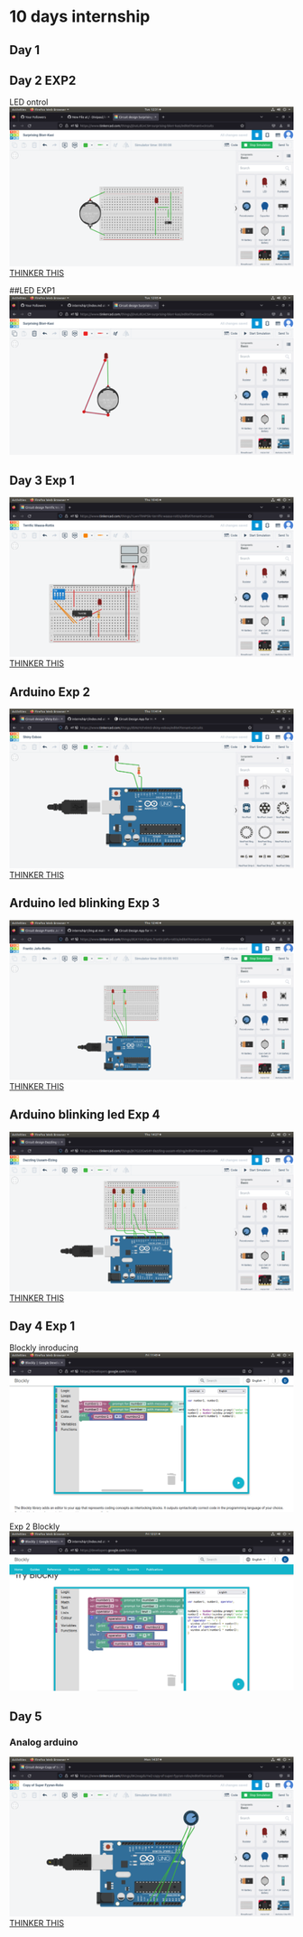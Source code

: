 # 10 days internship

## Day 1

## Day 2 EXP2
LED  ontrol
![IIIC](https://github.com/Divipaul/internship1/blob/main/img/day2exp2%20led%20switch.png)
[THINKER THIS](https://www.tinkercad.com/things/jDuILdGnCSH-led/editel)

##LED EXP1
![iiic](https://github.com/Divipaul/internship1/blob/main/img/day2exp1.png)

## Day 3 Exp 1
![III](https://github.com/Divipaul/internship1/blob/main/img/Screenshot%20from%202023-05-11%2010-45-41.png)
[THINKER THIS](https://www.tinkercad.com/things/1LwvThNP5kr-7408/editel)

## Arduino Exp 2
![III](https://github.com/Divipaul/internship1/blob/main/img/Screenshot%20from%202023-05-11%2011-41-03.png)
[THINKER THIS](https://www.tinkercad.com/things/dSNzYcFv0m5-arduino/editel)

## Arduino led blinking Exp 3
![III](https://github.com/Divipaul/internship1/blob/main/img/Screenshot%20from%202023-05-11%2012-40-11.png)
[THINKER THIS](https://www.tinkercad.com/things/dGK1Sm3SpxL-arduino/editel)

## Arduino blinking led Exp 4
![III](https://github.com/Divipaul/internship1/blob/main/img/Screenshot%20from%202023-05-11%2014-27-13.png)
[THINKER THIS](https://www.tinkercad.com/things/jK7G22GwS4Y-arduino/editel)

## Day 4 Exp 1 
Blockly inroducing
![IIIII](https://github.com/Divipaul/internship1/blob/main/img/Screenshot%20from%202023-05-12%2011-49-09.png)

Exp 2 Blockly
![III](https://github.com/Divipaul/internship1/blob/main/img/Blockly.png)

## Day 5 
### Analog arduino
![III](https://github.com/Divipaul/internship1/blob/main/img/analog.png)
[THINKER THIS](https://www.tinkercad.com/things/0K2eagduYwZ-analog-arduino/editel)
